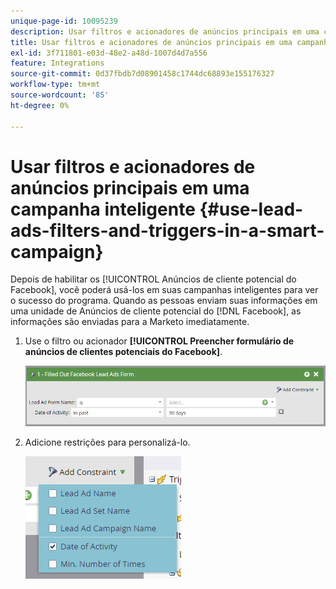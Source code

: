 ```yaml
---
unique-page-id: 10095239
description: Usar filtros e acionadores de anúncios principais em uma campanha inteligente - Documentação do Marketo - Documentação do produto
title: Usar filtros e acionadores de anúncios principais em uma campanha inteligente
exl-id: 3f711801-e03d-48e2-a48d-1007d4d7a556
feature: Integrations
source-git-commit: 0d37fbdb7d08901458c1744dc68893e155176327
workflow-type: tm+mt
source-wordcount: '85'
ht-degree: 0%

---
```


# Usar filtros e acionadores de anúncios principais em uma campanha inteligente {#use-lead-ads-filters-and-triggers-in-a-smart-campaign}

Depois de habilitar os [!UICONTROL Anúncios de cliente potencial do Facebook], você poderá usá-los em suas campanhas inteligentes para ver o sucesso do programa. Quando as pessoas enviam suas informações em uma unidade de Anúncios de cliente potencial do [!DNL Facebook], as informações são enviadas para a Marketo imediatamente.

1. Use o filtro ou acionador **[!UICONTROL Preencher formulário de anúncios de clientes potenciais do Facebook]**.

   ![](assets/image2016-8-5-11-3a18-3a31.png)

1. Adicione restrições para personalizá-lo.

   ![](assets/image2016-8-5-11-3a19-3a27.png)
